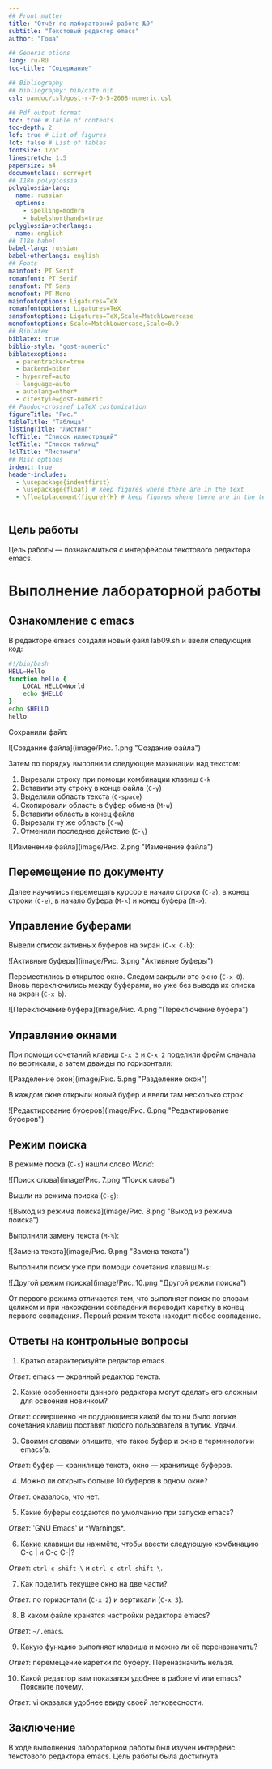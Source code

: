```yaml
---
## Front matter
title: "Отчёт по лабораторной работе №9"
subtitle: "Текстовый редактор emacs"
author: "Гоша"

## Generic otions
lang: ru-RU
toc-title: "Содержание"

## Bibliography
## bibliography: bib/cite.bib
csl: pandoc/csl/gost-r-7-0-5-2008-numeric.csl

## Pdf output format
toc: true # Table of contents
toc-depth: 2
lof: true # List of figures
lot: false # List of tables
fontsize: 12pt
linestretch: 1.5
papersize: a4
documentclass: scrreprt
## I18n polyglossia
polyglossia-lang:
  name: russian
  options:
	- spelling=modern
	- babelshorthands=true
polyglossia-otherlangs:
  name: english
## I18n babel
babel-lang: russian
babel-otherlangs: english
## Fonts
mainfont: PT Serif
romanfont: PT Serif
sansfont: PT Sans
monofont: PT Mono
mainfontoptions: Ligatures=TeX
romanfontoptions: Ligatures=TeX
sansfontoptions: Ligatures=TeX,Scale=MatchLowercase
monofontoptions: Scale=MatchLowercase,Scale=0.9
## Biblatex
biblatex: true
biblio-style: "gost-numeric"
biblatexoptions:
  - parentracker=true
  - backend=biber
  - hyperref=auto
  - language=auto
  - autolang=other*
  - citestyle=gost-numeric
## Pandoc-crossref LaTeX customization
figureTitle: "Рис."
tableTitle: "Таблица"
listingTitle: "Листинг"
lofTitle: "Список иллюстраций"
lotTitle: "Список таблиц"
lolTitle: "Листинги"
## Misc options
indent: true
header-includes:
  - \usepackage{indentfirst}
  - \usepackage{float} # keep figures where there are in the text
  - \floatplacement{figure}{H} # keep figures where there are in the text
---
```


## Цель работы
Цель работы — познакомиться с интерфейсом текстового редактора emacs. 

# Выполнение лабораторной работы

## Ознакомление с emacs

В редакторе emacs создали новый файл lab09.sh и ввели следующий код:

``` bash
#!/bin/bash
HELL=Hello
function hello {
    LOCAL HELLO=World
    echo $HELLO
}
echo $HELLO
hello
```

Сохранили файл:

![Создание файла](image/Рис. 1.png "Создание файла")

Затем по порядку выполнили следующие махинации над текстом:
1. Вырезали строку при помощи комбинации клавиш `C-k`
2. Вставили эту строку в конце файла (`C-y`)
3. Выделили область текста (`C-space`)
4. Скопировали область в буфер обмена (`M-w`)
5. Вставили область в конец файла
6. Вырезали ту же область (`C-w`)
7. Отменили последнее действие (`C-\`)

![Изменение файла](image/Рис. 2.png "Изменение файла")

## Перемещение по документу

Далее научились перемещать курсор в начало строки (`C-a`), в конец строки (`C-e`), в начало буфера (`M-<`) и конец буфера (`M->`).

## Управление буферами

Вывели список активных буферов на экран (`C-x C-b`):

![Активные буферы](image/Рис. 3.png "Активные буферы")

Переместились в открытое окно. Следом закрыли это окно (`C-x 0`). Вновь переключились между буферами, но уже без вывода их списка на экран (`C-x b`).

![Переключение буфера](image/Рис. 4.png "Переключение буфера")

## Управление окнами

При помощи сочетаний клавиш `C-x 3` и `C-x 2` поделили фрейм сначала по вертикали, а затем дважды по горизонтали:

![Разделение окон](image/Рис. 5.png "Разделение окон")

В каждом окне открыли новый буфер и ввели там несколько строк:

![Редактирование буферов](image/Рис. 6.png "Редактирование буферов")

## Режим поиска

В режиме поска (`C-s`) нашли слово _World_:

![Поиск слова](image/Рис. 7.png "Поиск слова")

Вышли из режима поиска (`C-g`):

![Выход из режима поиска](image/Рис. 8.png "Выход из режима поиска")

Выполнили замену текста (`M-%`):

![Замена текста](image/Рис. 9.png "Замена текста")

Выполнили поиск уже при помощи сочетания клавиш `M-s`:

![Другой режим поиска](image/Рис. 10.png "Другой режим поиска")

От первого режима отличается тем, что выполняет поиск по словам целиком и при нахождении совпадения переводит каретку в конец первого совпадения. Первый режим текста находит любое совпадение.


## Ответы на контрольные вопросы

1. Кратко охарактеризуйте редактор emacs.

_Ответ_: emacs — экранный редактор текста.

2. Какие особенности данного редактора могут сделать его сложным для освоения новичком?

_Ответ_: совершенно не поддающиеся какой бы то ни было логике сочетания клавиш поставят любого пользователя в тупик. Удачи.

3. Своими словами опишите, что такое буфер и окно в терминологии emacs’а.

_Ответ_: буфер — хранилище текста, окно — хранилище буферов.

4. Можно ли открыть больше 10 буферов в одном окне?

_Ответ_: оказалось, что нет.

5. Какие буферы создаются по умолчанию при запуске emacs?

_Ответ_: 'GNU Emacs' и \*Warnings\*.

6. Какие клавиши вы нажмёте, чтобы ввести следующую комбинацию C-c | и C-c C-|?

_Ответ_: `ctrl-c-shift-\` и `ctrl-c ctrl-shift-\`.

7. Как поделить текущее окно на две части?

_Ответ_: по горизонтали (`C-x 2`) и вертикали (`C-x 3`).

8. В каком файле хранятся настройки редактора emacs?

_Ответ_: `~/.emacs`.

9. Какую функцию выполняет клавиша и можно ли её переназначить?

_Ответ_: перемещение каретки по буферу. Переназначить нельзя.

10. Какой редактор вам показался удобнее в работе vi или emacs? Поясните почему.

_Ответ_: vi оказался удобнее ввиду своей легковесности.


## Заключение

В ходе выполнения лабораторной работы был изучен интерфейс текстового редактора emacs. Цель работы была достигнута.

